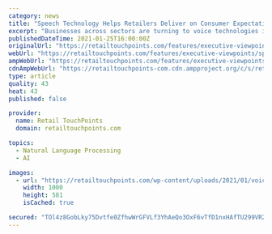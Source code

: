 ```yaml
---
category: news
title: "Speech Technology Helps Retailers Deliver on Consumer Expectations for Contactless Shopping Experiences"
excerpt: "Businesses across sectors are turning to voice technologies in response to COVID-19 health and safety concerns. These concerns are fueling consumer expectations for more contactless experiences everywhere they go,"
publishedDateTime: 2021-01-25T16:00:00Z
originalUrl: "https://retailtouchpoints.com/features/executive-viewpoints/speech-technology-helps-retailers-deliver-on-consumer-expectations-for-contactless-shopping-experiences"
webUrl: "https://retailtouchpoints.com/features/executive-viewpoints/speech-technology-helps-retailers-deliver-on-consumer-expectations-for-contactless-shopping-experiences"
ampWebUrl: "https://retailtouchpoints.com/features/executive-viewpoints/speech-technology-helps-retailers-deliver-on-consumer-expectations-for-contactless-shopping-experiences/amp"
cdnAmpWebUrl: "https://retailtouchpoints-com.cdn.ampproject.org/c/s/retailtouchpoints.com/features/executive-viewpoints/speech-technology-helps-retailers-deliver-on-consumer-expectations-for-contactless-shopping-experiences/amp"
type: article
quality: 43
heat: 43
published: false

provider:
  name: Retail TouchPoints
  domain: retailtouchpoints.com

topics:
  - Natural Language Processing
  - AI

images:
  - url: "https://retailtouchpoints.com/wp-content/uploads/2021/01/voice-ai.jpg"
    width: 1000
    height: 581
    isCached: true

secured: "TOl4z8GobLky75Dvtfe0ZfhwWrGFVLf3YhAeQo3OxF6vTfD1nxHAfTU299VR2v05K+7zAyUsUQ02SGQKRgxUOxiQylxP2A5kTVa98nYEH+vqd4SBbh2p35R0Ni0771vCParkaLnNQ/OWFX94iU8oSOqlkUp1/BXIFUC2x0bmSFmdLxxEqStVbAVO7G3xGmRGvwpG1C94zo9j2HTxahc1oowHrx3UDcvCYyrMgZxlNIx7HJvgtbKfErMw83MFYr0th77ImnL8QJQu2d6IbWfTX8YwZrrwAjemGHiLhnNJTC9Lg73z6YySKXxN7r2lLbyWJdArMamS8H8iA0+9dA0Dp4pniW8LlOCRLLqSXYfLxOw=;TatcK6biGcds+t5aUjP4wQ=="
---
```


